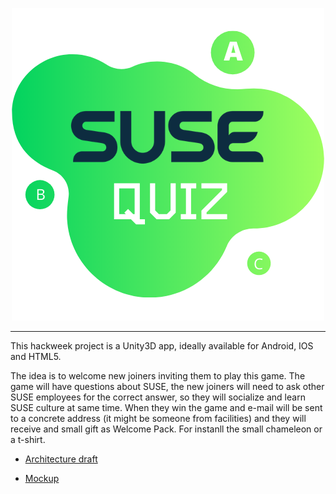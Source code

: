 <p align="center"><img src="quiz.png"></p>
<hr>

This hackweek project is a Unity3D app, ideally available for Android, IOS and HTML5.

The idea is to welcome new joiners inviting them to play this game. The game will have questions about SUSE, the new joiners will need to ask other SUSE employees for the correct answer, so they will socialize and learn SUSE culture at same time.
When they win the game and e-mail will be sent to a concrete address (it might be someone from facilities) and they will receive and small gift as Welcome Pack. For instanll the small chameleon or a t-shirt.

- [Architecture draft](https://docs.google.com/presentation/d/1Nd-UQr3juwj9_pLxkw4BUIDoNJJESUaPM5bTsUXbZ30)

- [Mockup](https://app.moqups.com/FzcvWkj9bb/view/page/ad64222d5?ui=0)
